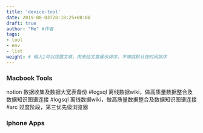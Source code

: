 ```yaml
---
title: 'device-tool'
date: 2019-08-03T20:18:25+08:00
draft: true
author: "Me" #作者
tags: 
- tool
- env
- list
weight: # 输入1可以顶置文章，用来给文章展示排序，不填就默认按时间排序
---
```


### Macbook Tools
notion 数据收集及数据大宽表备份
#logsql 离线数据wiki，做高质量数据整合及数据知识图谱连接
#logsql 离线数据wiki，做高质量数据整合及数据知识图谱连接
#arc 过度阶段，第三优先级浏览器
### Iphone Apps

 

